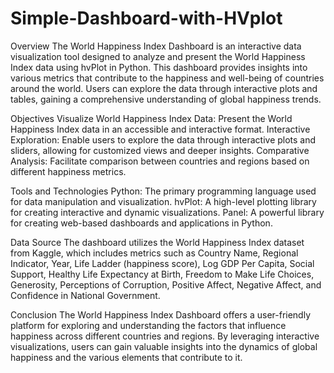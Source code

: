 # Simple-Dashboard-with-HVplot
Overview
The World Happiness Index Dashboard is an interactive data visualization tool designed to analyze and present the World Happiness Index data using hvPlot in Python. This dashboard provides insights into various metrics that contribute to the happiness and well-being of countries around the world. Users can explore the data through interactive plots and tables, gaining a comprehensive understanding of global happiness trends.

Objectives
Visualize World Happiness Index Data: Present the World Happiness Index data in an accessible and interactive format.
Interactive Exploration: Enable users to explore the data through interactive plots and sliders, allowing for customized views and deeper insights.
Comparative Analysis: Facilitate comparison between countries and regions based on different happiness metrics.

Tools and Technologies
Python: The primary programming language used for data manipulation and visualization.
hvPlot: A high-level plotting library for creating interactive and dynamic visualizations.
Panel: A powerful library for creating web-based dashboards and applications in Python.

Data Source
The dashboard utilizes the World Happiness Index dataset from Kaggle, which includes metrics such as Country Name, Regional Indicator, Year, Life Ladder (happiness score), Log GDP Per Capita, Social Support, Healthy Life Expectancy at Birth, Freedom to Make Life Choices, Generosity, Perceptions of Corruption, Positive Affect, Negative Affect, and Confidence in National Government.

Conclusion
The World Happiness Index Dashboard offers a user-friendly platform for exploring and understanding the factors that influence happiness across different countries and regions. By leveraging interactive visualizations, users can gain valuable insights into the dynamics of global happiness and the various elements that contribute to it.
